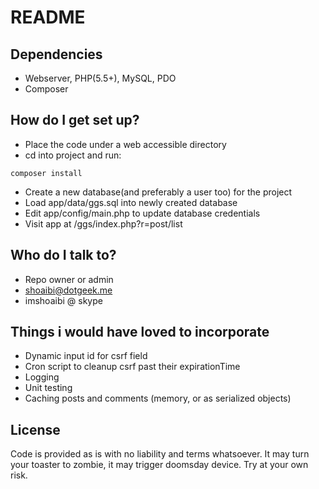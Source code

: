 # README #

## Dependencies ##
* Webserver, PHP(5.5+), MySQL, PDO
* Composer

## How do I get set up? ##

* Place the code under a web accessible directory
* cd into project and run:
```
composer install
```
* Create a new database(and preferably a user too) for the project
* Load app/data/ggs.sql into newly created database
* Edit app/config/main.php to update database credentials
* Visit app at /ggs/index.php?r=post/list

## Who do I talk to? ##

* Repo owner or admin
* shoaibi@dotgeek.me
* imshoaibi @ skype

## Things i would have loved to incorporate ##
* Dynamic input id for csrf field
* Cron script to cleanup csrf past their expirationTime
* Logging
* Unit testing
* Caching posts and comments (memory, or as serialized objects)

## License ##
Code is provided as is with no liability and terms whatsoever. It may turn your toaster to zombie, it may trigger doomsday device. Try at your own risk.